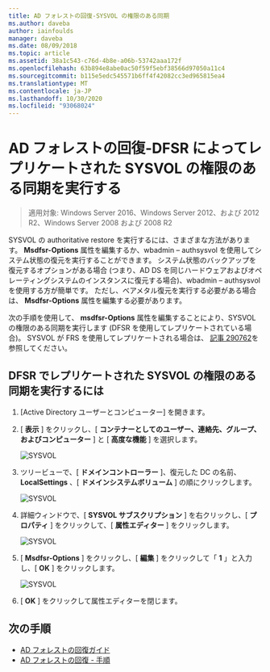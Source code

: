 ```yaml
---
title: AD フォレストの回復-SYSVOL の権限のある同期
ms.author: daveba
author: iainfoulds
manager: daveba
ms.date: 08/09/2018
ms.topic: article
ms.assetid: 38a1c543-c76d-4b8e-a06b-53742aaa172f
ms.openlocfilehash: 63b894e8abe0ac50f59f5ebf38566d97050a11c4
ms.sourcegitcommit: b115e5edc545571b6ff4f42082cc3ed965815ea4
ms.translationtype: MT
ms.contentlocale: ja-JP
ms.lasthandoff: 10/30/2020
ms.locfileid: "93068024"
---
```

# <a name="ad-forest-recovery---performing-an-authoritative-synchronization-of-dfsr-replicated-sysvol"></a>AD フォレストの回復-DFSR によってレプリケートされた SYSVOL の権限のある同期を実行する

>適用対象: Windows Server 2016、Windows Server 2012、および 2012 R2、Windows Server 2008 および 2008 R2

SYSVOL の authoritative restore を実行するには、さまざまな方法があります。 **Msdfsr-Options** 属性を編集するか、wbadmin – authsysvol を使用してシステム状態の復元を実行することができます。 システム状態のバックアップを復元するオプションがある場合 (つまり、AD DS を同じハードウェアおよびオペレーティングシステムのインスタンスに復元する場合)、wbadmin – authsysvol を使用する方が簡単です。 ただし、ベアメタル復元を実行する必要がある場合は、 **Msdfsr-Options** 属性を編集する必要があります。

次の手順を使用して、 **msdfsr-Options** 属性を編集することにより、SYSVOL の権限のある同期を実行します (DFSR を使用してレプリケートされている場合)。 SYSVOL が FRS を使用してレプリケートされる場合は、 [記事 290762](https://go.microsoft.com/fwlink/?LinkId=148443)を参照してください。

## <a name="to-perform-an-authoritative-synchronization-of-dfsr-replicated-sysvol"></a>DFSR でレプリケートされた SYSVOL の権限のある同期を実行するには

1. [Active Directory ユーザーとコンピューター] を開きます。
2. [ **表示** ] をクリックし、[ **コンテナーとしてのユーザー、連絡先、グループ、およびコンピューター** ] と [ **高度な機能** ] を選択します。

   ![SYSVOL](media/AD-Forest-Recovery-Authoritative-Recovery-SYSVOL/sysvol1.png)

3. ツリービューで、[ **ドメインコントローラー** ]、復元した DC の名前、 **LocalSettings** 、[ **ドメインシステムボリューム** ] の順にクリックします。

   ![SYSVOL](media/AD-Forest-Recovery-Authoritative-Recovery-SYSVOL/sysvol2.png)

4. 詳細ウィンドウで、[ **SYSVOL サブスクリプション** ] を右クリックし、[ **プロパティ** ] をクリックして、[ **属性エディター** ] をクリックします。

   ![SYSVOL](media/AD-Forest-Recovery-Authoritative-Recovery-SYSVOL/sysvol3.png)

5. [ **Msdfsr-Options** ] をクリックし、[ **編集** ] をクリックして「 **1** 」と入力し、[ **OK** ] をクリックします。

   ![SYSVOL](media/AD-Forest-Recovery-Authoritative-Recovery-SYSVOL/sysvol4.png)

6. [ **OK** ] をクリックして属性エディターを閉じます。

## <a name="next-steps"></a>次の手順

- [AD フォレストの回復ガイド](AD-Forest-Recovery-Guide.md)
- [AD フォレストの回復 - 手順](AD-Forest-Recovery-Procedures.md)
